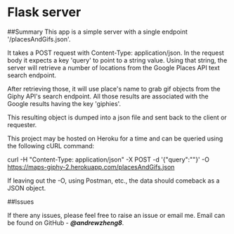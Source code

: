 # Flask server

##Summary
This app is a simple server with a single endpoint '/placesAndGifs.json'.

It takes a POST request with Content-Type: application/json. In the request body it expects a key 'query' to point to a string value. Using that string, the server will retrieve a number of locations from the Google Places API text search endpoint.

After retrieving those, it will use place's name to grab gif objects from the Giphy API's search endpoint. All those results are associated with the Google results having the key 'giphies'.

This resulting object is dumped into a json file and sent back to the client or requester.

This project may be hosted on Heroku for a time and can be queried using the following cURL command:

curl -H "Content-Type: application/json" -X POST -d '{"query":"<Your Query Here>"}' -O https://maps-giphy-2.herokuapp.com/placesAndGifs.json

If leaving out the -O, using Postman, etc., the data should comeback as a JSON object.

##Issues

If there any issues, please feel free to raise an issue or email me. Email can be found on GitHub - **_@andrewzheng8_**.
